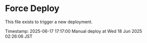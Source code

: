 # Force Deploy

This file exists to trigger a new deployment.

Timestamp: 2025-06-17 17:17:00
Manual deploy at Wed 18 Jun 2025 02:26:06 JST
